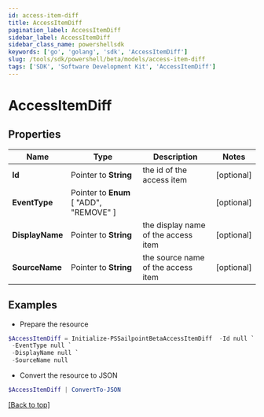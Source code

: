 ```yaml
---
id: access-item-diff
title: AccessItemDiff
pagination_label: AccessItemDiff
sidebar_label: AccessItemDiff
sidebar_class_name: powershellsdk
keywords: ['go', 'golang', 'sdk', 'AccessItemDiff'] 
slug: /tools/sdk/powershell/beta/models/access-item-diff
tags: ['SDK', 'Software Development Kit', 'AccessItemDiff']
---
```



# AccessItemDiff

## Properties

Name | Type | Description | Notes
------------ | ------------- | ------------- | -------------
**Id** |  Pointer to **String** | the id of the access item | [optional] 
**EventType** |  Pointer to  **Enum** [  "ADD",    "REMOVE" ] |  | [optional] 
**DisplayName** |  Pointer to **String** | the display name of the access item | [optional] 
**SourceName** |  Pointer to **String** | the source name of the access item | [optional] 

## Examples

- Prepare the resource
```powershell
$AccessItemDiff = Initialize-PSSailpointBetaAccessItemDiff  -Id null `
 -EventType null `
 -DisplayName null `
 -SourceName null
```

- Convert the resource to JSON
```powershell
$AccessItemDiff | ConvertTo-JSON
```


[[Back to top]](#) 

